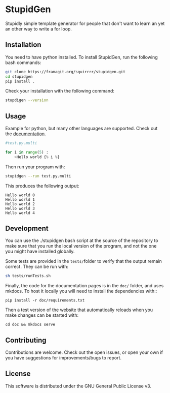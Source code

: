 StupidGen
=========

Stupidly simple template generator for people that don't want to learn an yet an other way to write a for loop.

Installation 
----

You need to have python installed. To install StupidGen, run the following bash commands:

```bash
git clone https://framagit.org/squirrrr/stupidgen.git
cd stupidgen 
pip install .
```

Check your installation with the following command:
```bash 
stupdigen --version
```

Usage 
----

Example for python, but many other languages are supported. Check out the [documentation](http://stupidgen-1b56ce.frama.io/).

```python
#test.py.multi

for i in range(5) : 
	>Hello world {% i %}
```

Then run your program with:

```bash
stupidgen --run test.py.multi
```

This produces the following output:

```text
Hello world 0
Hello world 1
Hello world 2
Hello world 3
Hello world 4
```

Development 
---

You can use the ./stupidgen bash script at the source of the repository to make sure that you run the local version of the program, and not the one you might have installed globally.

Some tests are provided in the `tests/`folder to verify that the output remain correct. They can be run with:

```bash
sh tests/runTests.sh
```

Finally, the code for the documentation pages is in the `doc/` folder, and uses mkdocs. To host it locally you will need to install the dependencies with:: 
```
pip install -r doc/requirements.txt 
```
Then a test version of the website that automatically reloads when you make changes can be started with:
```
cd doc && mkdocs serve
```

Contributing
---
Contributions are welcome. Check out the open issues, or open your own if you have suggestions for improvements/bugs to report.

License
----
This software is distributed under the GNU General Public License v3.
